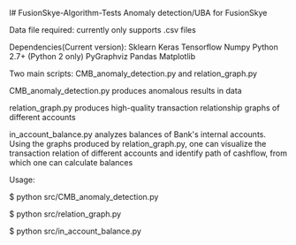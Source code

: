 l# FusionSkye-Algorithm-Tests
Anomaly detection/UBA for FusionSkye

Data file required: currently only supports .csv files

Dependencies(Current version):
Sklearn
Keras
Tensorflow
Numpy
Python 2.7+ (Python 2 only)
PyGraphviz
Pandas
Matplotlib

Two main scripts: CMB_anomaly_detection.py and relation_graph.py

CMB_anomaly_detection.py produces anomalous results in data

relation_graph.py produces high-quality transaction relationship graphs of different accounts

in_account_balance.py analyzes balances of Bank's internal accounts. Using the graphs produced by relation_graph.py, one can visualize the transaction relation of different accounts and identify path of cashflow, from which one can calculate balances

Usage:

$ python src/CMB_anomaly_detection.py

$ python src/relation_graph.py

$ python src/in_account_balance.py
